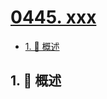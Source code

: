 # [0445. xxx](https://github.com/Tdahuyou/TNotes.leetcode/tree/main/notes/0445.%20xxx)

<!-- region:toc -->

- [1. 📝 概述](#1--概述)

<!-- endregion:toc -->

## 1. 📝 概述
